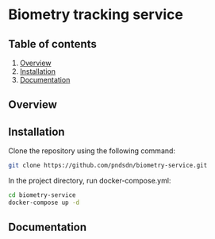 # Biometry tracking service
## Table of contents
1. [Overview](README.md:9)
2. [Installation](README.md:11)
3. [Documentation](README.md:13)
## Overview
## Installation
Clone the repository using the following command:
```bash
git clone https://github.com/pndsdn/biometry-service.git
```
In the project directory, run docker-compose.yml:
```bash
cd biometry-service
docker-compose up -d
```
## Documentation